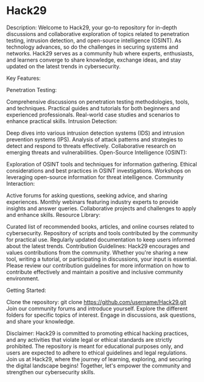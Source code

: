 
# Hack29


Description:
Welcome to Hack29, your go-to repository for in-depth discussions and collaborative exploration of topics related to penetration testing, intrusion detection, and open-source intelligence (OSINT). As technology advances, so do the challenges in securing systems and networks. Hack29 serves as a community hub where experts, enthusiasts, and learners converge to share knowledge, exchange ideas, and stay updated on the latest trends in cybersecurity.

Key Features:

Penetration Testing:

Comprehensive discussions on penetration testing methodologies, tools, and techniques.
Practical guides and tutorials for both beginners and experienced professionals.
Real-world case studies and scenarios to enhance practical skills.
Intrusion Detection:

Deep dives into various intrusion detection systems (IDS) and intrusion prevention systems (IPS).
Analysis of attack patterns and strategies to detect and respond to threats effectively.
Collaborative research on emerging threats and vulnerabilities.
Open-Source Intelligence (OSINT):

Exploration of OSINT tools and techniques for information gathering.
Ethical considerations and best practices in OSINT investigations.
Workshops on leveraging open-source information for threat intelligence.
Community Interaction:

Active forums for asking questions, seeking advice, and sharing experiences.
Monthly webinars featuring industry experts to provide insights and answer queries.
Collaborative projects and challenges to apply and enhance skills.
Resource Library:

Curated list of recommended books, articles, and online courses related to cybersecurity.
Repository of scripts and tools contributed by the community for practical use.
Regularly updated documentation to keep users informed about the latest trends.
Contribution Guidelines:
Hack29 encourages and values contributions from the community. Whether you're sharing a new tool, writing a tutorial, or participating in discussions, your input is essential. Please review our contribution guidelines for more information on how to contribute effectively and maintain a positive and inclusive community environment.

Getting Started:

Clone the repository: git clone https://github.com/username/Hack29.git
Join our community forums and introduce yourself.
Explore the different folders for specific topics of interest.
Engage in discussions, ask questions, and share your knowledge.


Disclaimer:
Hack29 is committed to promoting ethical hacking practices, and any activities that violate legal or ethical standards are strictly prohibited. The repository is meant for educational purposes only, and users are expected to adhere to ethical guidelines and legal regulations. Join us at Hack29, where the journey of learning, exploring, and securing the digital landscape begins! Together, let's empower the community and strengthen our cybersecurity skills.
